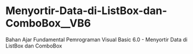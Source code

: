 # Menyortir-Data-di-ListBox-dan-ComboBox__VB6
Bahan Ajar Fundamental Pemrograman Visual Basic 6.0 - Menyortir Data di ListBox dan ComboBox
